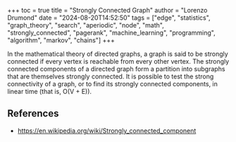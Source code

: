 +++
toc = true
title = "Strongly Connected Graph"
author = "Lorenzo Drumond"
date = "2024-08-20T14:52:50"
tags = ["edge",  "statistics",  "graph_theory",  "search",  "aperiodic",  "node",  "math",  "strongly_connected",  "pagerank",  "machine_learning",  "programming",  "algorithm",  "markov",  "chains"]
+++



In the mathematical theory of directed graphs, a graph is said to be strongly connected if every vertex is reachable from every other vertex. The strongly connected components of a directed graph form a partition into subgraphs that are themselves strongly connected. It is possible to test the strong connectivity of a graph, or to find its strongly connected components, in linear time (that is, O(V + E)).

## References

- https://en.wikipedia.org/wiki/Strongly_connected_component
